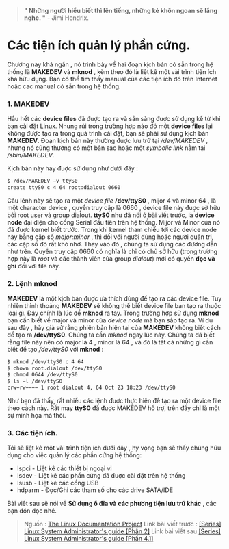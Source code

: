 > **" Những người hiểu biết thì lên tiếng, những kẻ khôn ngoan sẽ lắng nghe. "** -  Jimi Hendrix.


# Các tiện ích quản lý phần cứng.
Chương này khá ngắn , nó trình bày về hai đoạn kịch bản có sẵn trong hệ thống là **MAKEDEV** và **mknod** , kèm theo đó là liệt kê một vài trình tiện ích khá hữu dụng. Bạn có thể tìm thấy manual của các tiện ích đó trên Internet hoặc cac manual có sẵn trong hệ thống. 
### 1. MAKEDEV

Hầu hết các **device files** đã đuợc tạo ra và sẵn sàng đuợc sử dụng kể từ khi bạn cài đặt Linux. Nhưng rủi trong trường hợp nào đó một **device files** lại không được tạo ra trong quá trình cài đặt, bạn sẽ phải sử dụng kịch bản **MAKEDEV**. Đoạn kịch bản này thường đuợc lưu trữ tại */dev/MAKEDEV* , nhưng nó cũng thường có một bản sao hoặc một *symbolic link* nằm tại */sbin/MAKEDEV*.

Kịch bản này hay đuợc sử dụng như dưới đây :
```bash 
$ /dev/MAKEDEV −v ttyS0
create ttyS0 c 4 64 root:dialout 0660
```
Câu lênh này sẽ tạo ra một *device file* **/dev/ttyS0** , mijor 4 và minor 64 , là một character device , quyền truy cập là 0660 , device file này đuợc sở hữu bởi root user và group dialout.
**ttyS0** như đã nói ở bài viết trước, là **device node** đại diện cho cổng Serial đầu tiên trên hệ thống. Mijor và Minor của nó đã đuợc kernel biết trước. Trong khi kernel tham chiếu tới các device node này bằng cặp số *major:minor* , thì đối với người dùng hoặc người quản trị, các cặp  số đó rất khó nhớ. Thay vào đó , chúng ta sử dụng các đường dẫn như trên. Quyền truy cập 0660 có nghĩa là chỉ có chủ sở hữu (trong trường hợp này là *root* và các thành viên của group *dialout*) mới có quyền **đọc và ghi** đối với file này.

### 2. Lệnh mknod
**MAKEDEV** là một kịch bản đuợc ưa thích dùng để tạo ra các device file. Tuy nhiên thỉnh thoảng **MAKEDEV** sẽ không thể biết device file bạn tạo ra thuộc loại gì. Đây chính là lúc để **mknod** ra tay. Trong trường hợp sử dụng **mknod** bạn cần biết về major và minor của *device node* mà bạn sắp tạo ra. Ví dụ sau đây , hãy giả sử rằng phiên bản hiện tại của **MAKEDEV** không biết cách để tạo ra **/dev/ttyS0**. Chúng ta cần *mknod* ngay lúc này. Chúng ta đã biết rằng file này nên có major là 4 , minor là 64 , và đó là tất cả những gì cần biết để tạo */dev/ttyS0* với **mknod** :
```bash
$ mknod /dev/ttyS0 c 4 64
$ chown root.dialout /dev/ttyS0
$ chmod 0644 /dev/ttyS0
$ ls −l /dev/ttyS0
crw−rw−−−− 1 root dialout 4, 64 Oct 23 18:23 /dev/ttyS0
```
Như bạn đã thấy, rất nhiều các lệnh đuợc thực hiện để tạo ra một device file theo cách này. Rất may **ttyS0** đã đuợc MAKEDEV hỗ trợ,  trên đây chỉ là một sự minh họa mà thôi.

### 3. Các tiện ích.
Tôi sẽ liệt kê một vài trình tiện ích dưới đây , hy vọng bạn sẽ thấy chúng hữu dụng cho việc quản lý các phần cứng hệ thống:
* lspci - Liệt kê các thiết bị ngoại vi
* lsdev - Liệt kê các phần cứng đã đuợc cài đặt trên hệ thống
* lsusb - Liệt kê các cổng USB
* hdparm - Đọc/Ghi các tham số cho các drive SATA/IDE

Bài viết sau sẽ nói về **Sử dụng ổ đĩa và các phương tiện lưu trữ khác** , các bạn đón đọc nhé.

>Nguồn : [The Linux Documentation Project](http://tldp.org)
>Link bài viết trước : [\[Series\] Linux System Administrator's guide \[Phần 2\]](https://kipalog.com/posts/Series----Linux-System-Administrator-s-guide---Phan-2)
> Link bài viết sau [\[Series\] Linux System Administrator's guide \[Phần 4.1\]](https://kipalog.com/posts/Series--Linux-System-Administrator-s-guide---Phan-4-1)
